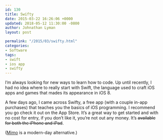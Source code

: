 ```yaml
---
id: 130
title: Swifty
date: 2015-03-22 16:26:06 +0000
updated: 2018-05-12 11:30:00 -0800
author: Johnathan Lyman
layout: post

permalink: "/2015/03/swifty.html"
categories:
- Software
tags:
- swift
- ios app
- swifty
---
```

I’m always looking for new ways to learn how to code. Up until recently, I had no idea where to really start with Swift, the language used to craft iOS apps and games that mades its appearance in iOS 8.

A few days ago, I came across Swifty, a free app (with a couple in-app purchases) that teaches you the basics of iOS programming. I recommend you go check it out on the App Store. It’s a great way to get started and with no cost for entry, if you don’t like it, you’re not out any money. It’s ~~available for both the iPhone and iPad~~.

([Mimo][2] is a modern-day alternative.)

[2]: https://itunes.apple.com/us/app/mimo-learn-to-code/id1133960732?mt=8